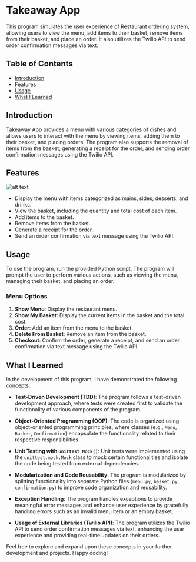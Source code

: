 # Takeaway App

This program simulates the user experience of Restaurant ordering system, allowing users to view the menu, add items to their basket, remove items from their basket, and place an order. It also utilizes the Twilio API to send order confirmation messages via text.

## Table of Contents

- [Introduction](#introduction)
- [Features](#features)
- [Usage](#usage)
- [What I Learned](#what-i-learned)

## Introduction

Takeaway App provides a menu with various categories of dishes and allows users to interact with the menu by viewing items, adding them to their basket, and placing orders. The program also supports the removal of items from the basket, generating a receipt for the order, and sending order confirmation messages using the Twilio API.

## Features

![alt text](Takeaway_app/Screenshot%202023-09-27%20at%2021.18.07.png)


- Display the menu with items categorized as mains, sides, desserts, and drinks.
- View the basket, including the quantity and total cost of each item.
- Add items to the basket.
- Remove items from the basket.
- Generate a receipt for the order.
- Send an order confirmation via text message using the Twilio API.

## Usage

To use the program, run the provided Python script. The program will prompt the user to perform various actions, such as viewing the menu, managing their basket, and placing an order.

### Menu Options

1. **Show Menu**: Display the restaurant menu.
2. **Show My Basket**: Display the current items in the basket and the total cost.
3. **Order**: Add an item from the menu to the basket.
4. **Delete From Basket**: Remove an item from the basket.
5. **Checkout**: Confirm the order, generate a receipt, and send an order confirmation via text message using the Twilio API.

## What I Learned

In the development of this program, I have demonstrated the following concepts:

- **Test-Driven Development (TDD)**: The program follows a test-driven development approach, where tests were created first to validate the functionality of various components of the program.

- **Object-Oriented Programming (OOP)**: The code is organized using object-oriented programming principles, where classes (e.g., `Menu`, `Basket`, `Confirmation`) encapsulate the functionality related to their respective responsibilities.

- **Unit Testing with `unittest Mock()`**: Unit tests were implemented using the `unittest.mock.Mock` class to mock certain functionalities and isolate the code being tested from external dependencies.

- **Modularization and Code Reusability**: The program is modularized by splitting functionality into separate Python files (`menu.py`, `basket.py`, `confirmation.py`) to improve code organization and reusability.

- **Exception Handling**: The program handles exceptions to provide meaningful error messages and enhance user experience by gracefully handling errors such as an invalid menu item or an empty basket.

- **Usage of External Libraries (Twilio API)**: The program utilizes the Twilio API to send order confirmation messages via text, enhancing the user experience and providing real-time updates on their orders.

Feel free to explore and expand upon these concepts in your further development and projects. Happy coding!
